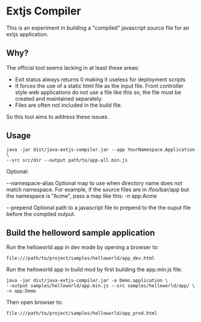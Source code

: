 Extjs Compiler
==============

This is an experiment in building a "compiled" javascript source file for an
extjs application. 

Why?
---
The official tool seems lacking in at least these areas:

  - Exit status always returns 0 making it useless for deployment scripts
  - It forces the use of a static html file as the input file. Front controller
style web applications do not use a file like this so, the file must be created
and maintained separately.
  - Files are often not included in the build file.

So this tool aims to address these issues.

Usage
-----

    java -jar dist/java-extjs-compiler.jar --app YourNamespace.Application \
    --src src/dir --output path/to/app-all.min.js

Optional:

--namespace-alias Optional map to use when directory name does not match namespace.
For example, if the source files are in /foo/bar/app but the namespace is "Acme",
pass a map like this: -n app:Acme

--prepend Optional path to a javascript file to prepend to the the ouput file
before the compiled output.


Build the helloword sample application
--------------------------------------

Run the helloworld app in dev mode by opening a browser to:

    file:///path/to/project/samples/helloworld/app_dev.html

Run the helloworld app in build mod by first building the app.min.js file:

    java -jar dist/java-extjs-compiler.jar -a Demo.application \
    --output samples/helloworld/app.min.js --src samples/helloworld/app/ \
    -n app:Demo

Then open browser to:

    file:///path/to/project/samples/helloworld/app_prod.html